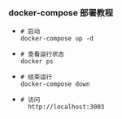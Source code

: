 ### docker-compose 部署教程
- ```shell
  # 启动
  docker-compose up -d
  ```
- ```shell
  # 查看运行状态
  docker ps
  ```
- ```shell
  # 结束运行
  docker-compose down
	```
- ```shell
  # 访问
	http://localhost:3003
  ```
